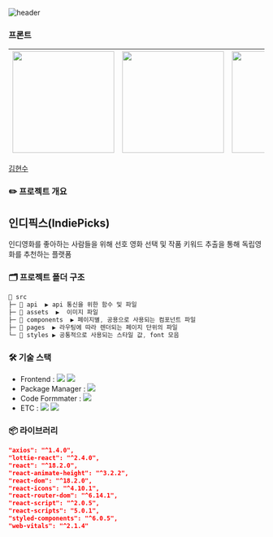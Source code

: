 ![header](https://capsule-render.vercel.app/api?type=waving&color=auto&height=100&section=header)

### 프론트

| <img src="https://avatars.githubusercontent.com/u/87409442?v=4" width="200px" /> | <img src="https://avatars.githubusercontent.com/u/102040717?v=4" width="200px" /> | <img src="https://avatars.githubusercontent.com/u/105619531?v=4" width="200px" /> | <img src="https://avatars.githubusercontent.com/u/109021332?v=4" width="200px" /> |
| :------------------------------------------------------------------------------: | --------------------------------------------------------------------------------- | --------------------------------------------------------------------------------- | --------------------------------------------------------------------------------- |

[김현수](https://github.com/SSSSSSu3834)

### ✏️ 프로젝트 개요

## 인디픽스(IndiePicks)

인디영화를 좋아하는 사람들을 위해 선호 영화 선택 및 작품 키워드 추출을 통해 독립영화를 추천하는 플랫폼

### 🗂️ 프로젝트 폴더 구조

```c
📂 src
├─ 📂 api  ▶️ api 통신을 위한 함수 및 파일
├─ 📂 assets  ▶️  이미지 파일
├─ 📂 components  ▶️ 페이지별, 공용으로 사용되는 컴포넌트 파일
├─ 📂 pages  ▶️ 라우팅에 따라 렌더되는 페이지 단위의 파일
└─ 📂 styles ▶️ 공통적으로 사용되는 스타일 값, font 모음
```

### 🛠️ 기술 스택

- Frontend : <img src="https://img.shields.io/badge/React-61DAFB?style=flat-square&logo=React&logoColor=white"> <img src="https://img.shields.io/badge/styled_components-DB7093?style=flat-square&logo=styled-components&logoColor=white">
- Package Manager : <img src="https://img.shields.io/badge/npm-CB3837?style=flat-square&logo=npm&logoColor=white">
- Code Formmater : <img src="https://img.shields.io/badge/Prettier-F7B93E?style=flat-square&logo=React&logoColor=white">
- ETC :
  <img src="https://img.shields.io/badge/Figma-F24E1E?style=flat-square&logo=Figma&logoColor=white"/> <img src="https://img.shields.io/badge/GitHub-181717?style=flat-square&logo=GitHub&logoColor=white"/>

### 📦 라이브러리

```json
"axios": "^1.4.0",
"lottie-react": "^2.4.0",
"react": "^18.2.0",
"react-animate-height": "^3.2.2",
"react-dom": "^18.2.0",
"react-icons": "^4.10.1",
"react-router-dom": "^6.14.1",
"react-script": "^2.0.5",
"react-scripts": "5.0.1",
"styled-components": "^6.0.5",
"web-vitals": "^2.1.4"
```
